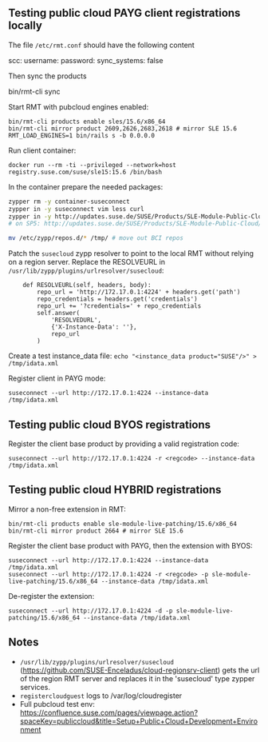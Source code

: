 ## Testing public cloud PAYG client registrations locally
The file `/etc/rmt.conf` should have the following content

scc:
  username: <user>
  password: <pass>
  sync_systems: false

Then sync the products

bin/rmt-cli sync

Start RMT with pubcloud engines enabled:

```
bin/rmt-cli products enable sles/15.6/x86_64
bin/rmt-cli mirror product 2609,2626,2683,2618 # mirror SLE 15.6
RMT_LOAD_ENGINES=1 bin/rails s -b 0.0.0.0
```

Run client container:

`docker run --rm -ti --privileged --network=host registry.suse.com/suse/sle15:15.6 /bin/bash`

In the container prepare the needed packages:

```bash
zypper rm -y container-suseconnect
zypper in -y suseconnect vim less curl
zypper in -y http://updates.suse.de/SUSE/Products/SLE-Module-Public-Cloud/15-SP6/x86_64/product/noarch/cloud-regionsrv-client-10.1.7-150000.6.108.1.noarch.rpm
# on SP5: http://updates.suse.de/SUSE/Products/SLE-Module-Public-Cloud/15-SP5/x86_64/product/noarch/cloud-regionsrv-client-10.1.0-150000.6.91.1.noarch.rpm

mv /etc/zypp/repos.d/* /tmp/ # move out BCI repos
```

Patch the `susecloud` zypp resolver to point to the local RMT without relying on a region server. Replace the RESOLVEURL in `/usr/lib/zypp/plugins/urlresolver/susecloud`:

```
    def RESOLVEURL(self, headers, body):
        repo_url = 'http://172.17.0.1:4224' + headers.get('path')
        repo_credentials = headers.get('credentials')
        repo_url += '?credentials=' + repo_credentials
        self.answer(
            'RESOLVEDURL',
            {'X-Instance-Data': ''},
            repo_url
        )
```

Create a test instance_data file: `echo "<instance_data product="SUSE"/>" > /tmp/idata.xml`

Register client in PAYG mode:

`suseconnect --url http://172.17.0.1:4224 --instance-data /tmp/idata.xml`


## Testing public cloud BYOS registrations


Register the client base product by providing a valid registration code:

`suseconnect --url http://172.17.0.1:4224 -r <regcode> --instance-data /tmp/idata.xml`


## Testing public cloud HYBRID registrations


Mirror a non-free extension in RMT:

```
bin/rmt-cli products enable sle-module-live-patching/15.6/x86_64
bin/rmt-cli mirror product 2664 # mirror SLE 15.6
```

Register the client base product with PAYG, then the extension with BYOS:

```
suseconnect --url http://172.17.0.1:4224 --instance-data /tmp/idata.xml
suseconnect --url http://172.17.0.1:4224 -r <regcode> -p sle-module-live-patching/15.6/x86_64 --instance-data /tmp/idata.xml
```

De-register the extension:

`suseconnect --url http://172.17.0.1:4224 -d -p sle-module-live-patching/15.6/x86_64 --instance-data /tmp/idata.xml`


## Notes

* `/usr/lib/zypp/plugins/urlresolver/susecloud` (https://github.com/SUSE-Enceladus/cloud-regionsrv-client) gets the url of the region RMT server and replaces it in the 'susecloud' type zypper services.
* `registercloudguest` logs to /var/log/cloudregister
* Full pubcloud test env: https://confluence.suse.com/pages/viewpage.action?spaceKey=publiccloud&title=Setup+Public+Cloud+Development+Environment
